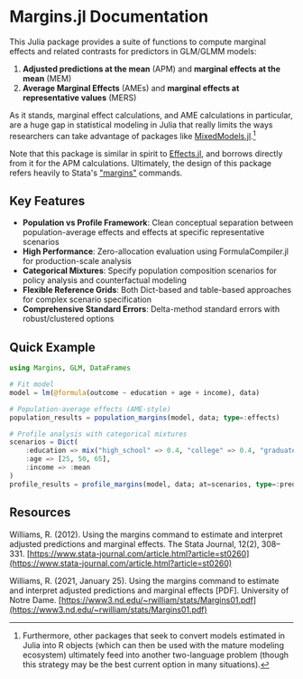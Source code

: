 # Margins.jl Documentation

This Julia package provides a suite of functions to compute marginal effects and related contrasts for predictors in GLM/GLMM models:
1. **Adjusted predictions at the mean** (APM) and **marginal effects at the mean** (MEM)
2. **Average Marginal Effects** (AMEs) and **marginal effects at representative values** (MERS)

As it stands, marginal effect calculations, and AME calculations in particular, are a huge gap in statistical modeling in Julia that really limits the ways researchers can take advantage of packages like [MixedModels.jl](https://github.com/JuliaStats/MixedModels.jl).[^1]

[^1]: Furthermore, other packages that seek to convert models estimated in Julia into R objects (which can then be used with the mature modeling ecosystem) ultimately feed into another two-language problem (though this strategy may be the best current option in many situations).

Note that this package is similar in spirit to [Effects.jl](https://github.com/beacon-biosignals/Effects.jl), and borrows directly from it for the APM calculations. Ultimately, the design of this package refers heavily to Stata's ["margins"](https://www.stata.com/manuals/cmmargins.pdf) commands.

## Key Features

- **Population vs Profile Framework**: Clean conceptual separation between population-average effects and effects at specific representative scenarios
- **High Performance**: Zero-allocation evaluation using FormulaCompiler.jl for production-scale analysis
- **Categorical Mixtures**: Specify population composition scenarios for policy analysis and counterfactual modeling
- **Flexible Reference Grids**: Both Dict-based and table-based approaches for complex scenario specification  
- **Comprehensive Standard Errors**: Delta-method standard errors with robust/clustered options

## Quick Example

```julia
using Margins, GLM, DataFrames

# Fit model
model = lm(@formula(outcome ~ education + age + income), data)

# Population-average effects (AME-style)  
population_results = population_margins(model, data; type=:effects)

# Profile analysis with categorical mixtures
scenarios = Dict(
    :education => mix("high_school" => 0.4, "college" => 0.4, "graduate" => 0.2),
    :age => [25, 50, 65],
    :income => :mean
)
profile_results = profile_margins(model, data; at=scenarios, type=:predictions)
```

## Resources

Williams, R. (2012). Using the margins command to estimate and interpret adjusted predictions and marginal effects. The Stata Journal, 12(2), 308–331. [https://www.stata-journal.com/article.html?article=st0260](https://www.stata-journal.com/article.html?article=st0260)

Williams, R. (2021, January 25). Using the margins command to estimate and interpret adjusted predictions and marginal effects [PDF]. University of Notre Dame. [https://www3.nd.edu/~rwilliam/stats/Margins01.pdf](https://www3.nd.edu/~rwilliam/stats/Margins01.pdf)